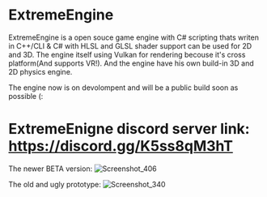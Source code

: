 # ExtremeEngine
ExtremeEngine is a open souce game engine with C# scripting thats writen in C++/CLI & C# with HLSL and GLSL shader support can be used for 2D and 3D.
The engine itself using Vulkan for rendering becouse it's cross platform(And supports VR!).
And the engine have his own build-in 3D and 2D physics engine.

The engine now is on devolompent and will be a public build soon as possible (:

# ExtremeEnigne discord server link: https://discord.gg/K5ss8qM3hT

The newer BETA version:
![Screenshot_406](https://github.com/oscar7070/ExtremeEngine/assets/56559647/2d17c973-dfca-4f98-ae30-10eded9fbf79)

The old and ugly prototype:
![Screenshot_340](https://github.com/oscar7070/ExtremeEngine/assets/56559647/60597a39-d637-43d9-9137-39e3f2c73317)
